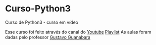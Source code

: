 # Curso-Python3
 Curso de Python3 - curso em vídeo

Esse curso foi feito através do canal do [Youtube](https://www.youtube.com/user/cursosemvideo)
[Playlist](https://www.youtube.com/playlist?list=PLHz_AreHm4dlKP6QQCekuIPky1CiwmdI6)
As aulas foram dadas pelo professor [Gustavo Guanabara](https://www.instagram.com/gustavoguanabara/)
